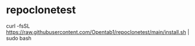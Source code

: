 # repoclonetest
curl -fsSL https://raw.githubusercontent.com/Opentab1/repoclonetest/main/install.sh | sudo bash
